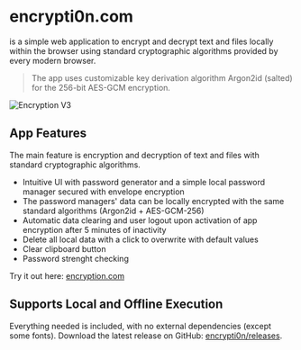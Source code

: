 # encrypti0n.com

is a simple web application to encrypt and decrypt text and files locally within the browser using standard cryptographic algorithms provided by every modern browser.

> The app uses customizable key derivation algorithm Argon2id (salted) for the 256-bit AES-GCM encryption.

![Encryption V3](https://mqxym.de/assets/encrypti0n-v3.png)
  
## App Features

The main feature is encryption and decryption of text and files with standard cryptographic algorithms.

- Intuitive UI with password generator and a simple local password manager secured with envelope encryption
- The password managers' data can be locally encrypted with the same standard algorithms (Argon2id + AES-GCM-256)
- Automatic data clearing and user logout upon activation of app encryption after 5 minutes of inactivity
- Delete all local data with a click to overwrite with default values
- Clear clipboard button
- Password strenght checking

Try it out here: [encryption.com](https://encrypti0n.com)

## Supports Local and Offline Execution

Everything needed is included, with no external dependencies (except some fonts). Download the latest release on GitHub: [encrypti0n/releases](https://github.com/mqxym/encrypti0n/releases).

